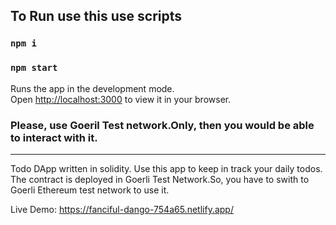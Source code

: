 ## To Run use this use scripts

### `npm i`

### `npm start`

Runs the app in the development mode.\
Open [http://localhost:3000](http://localhost:3000) to view it in your browser.

### Please, use Goeril Test network.Only, then you would be able to interact with it.
-------------------------------------------------------------------------------
Todo DApp written in solidity. Use this app to keep in track your daily todos. The contract is deployed in Goerli Test Network.So, you have to swith to Goerli Ethereum test network to use it.

Live Demo: https://fanciful-dango-754a65.netlify.app/
